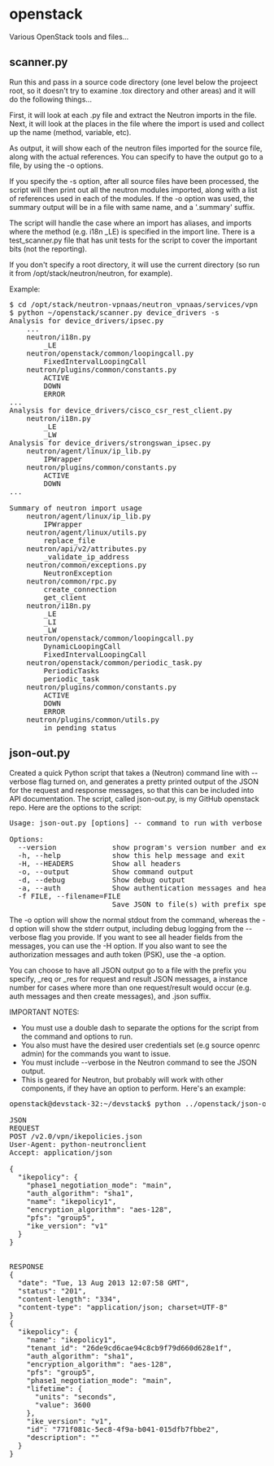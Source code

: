 openstack
=========

Various OpenStack tools and files...

scanner.py
----------

Run this and pass in a source code directory (one level below the projeect root, so it doesn't try to examine .tox directory and other areas) and it will do the following things...

First, it will look at each .py file and extract the Neutron imports in the file. Next, it will look at the places in the file where the import is used and collect up the name (method, variable, etc).

As output, it will show each of the neutron files imported for the source file, along with the actual references. You can specify to have the output go to a file, by using the -o options.

If you specify the -s option, after all source files have been processed, the script will then print out all the neutron modules imported, along with a list of references used in each of the modules. If the -o option was used, the summary output will be in a file with same name, and a '.summary' suffix.

The script will handle the case where an import has aliases, and imports where the method (e.g. i18n _LE) is specified in the import line. There is a test_scanner.py file that has unit tests for the script to cover the important bits (not the reporting).

If you don't specify a root directory, it will use the current directory (so run it from /opt/stack/neutron/neutron, for example).

Example:

<pre>
$ cd /opt/stack/neutron-vpnaas/neutron_vpnaas/services/vpn
$ python ~/openstack/scanner.py device_drivers -s
Analysis for device_drivers/ipsec.py
    ...
    neutron/i18n.py
        _LE
    neutron/openstack/common/loopingcall.py
        FixedIntervalLoopingCall
    neutron/plugins/common/constants.py
        ACTIVE
        DOWN
        ERROR
...
Analysis for device_drivers/cisco_csr_rest_client.py
    neutron/i18n.py
        _LE
        _LW
Analysis for device_drivers/strongswan_ipsec.py
    neutron/agent/linux/ip_lib.py
        IPWrapper
    neutron/plugins/common/constants.py
        ACTIVE
        DOWN
...

Summary of neutron import usage
    neutron/agent/linux/ip_lib.py
        IPWrapper
    neutron/agent/linux/utils.py
        replace_file
    neutron/api/v2/attributes.py
        _validate_ip_address
    neutron/common/exceptions.py
        NeutronException
    neutron/common/rpc.py
        create_connection
        get_client
    neutron/i18n.py
        _LE
        _LI
        _LW
    neutron/openstack/common/loopingcall.py
        DynamicLoopingCall
        FixedIntervalLoopingCall
    neutron/openstack/common/periodic_task.py
        PeriodicTasks
        periodic_task
    neutron/plugins/common/constants.py
        ACTIVE
        DOWN
        ERROR
    neutron/plugins/common/utils.py
        in_pending_status
</pre>

json-out.py
-----------
Created a quick Python script that takes a (Neutron) command line with --verbose flag turned on, and generates a pretty printed output of the JSON for the request and response messages, so that this can be included into API documentation. The script, called json-out.py, is my GitHub openstack repo. Here are the options to the script:

<pre>
Usage: json-out.py [options] -- command to run with verbose flag enabled
 
Options:
  --version             show program's version number and exit
  -h, --help            show this help message and exit
  -H, --HEADERS         Show all headers
  -o, --output          Show command output
  -d, --debug           Show debug output
  -a, --auth            Show authentication messages and headers
  -f FILE, --filename=FILE
                        Save JSON to file(s) with prefix specified
</pre>

The -o option will show the normal stdout from the command, whereas the -d option will show the stderr output, including debug logging from the --verbose flag you provide. If you want to see all header fields from the messages, you can use the -H option. If you also want to see the authorization messages and auth token (PSK), use the -a option.

You can choose to have all JSON output go to a file with the prefix you specify, _req or _res for request and result JSON messages, a instance number for cases where more than one request/result would occur (e.g. auth messages and then create messages), and .json suffix.

IMPORTANT NOTES:

- You must use a double dash to separate the options for the script from the command and options to run. 
- You also must have the desired user credentials set (e.g source openrc admin) for the commands you want to issue.
- You must include --verbose in the Neutron command to see the JSON output.
- This is geared for Neutron, but probably will work with other components, if they have an option to perform.  Here's an example:

<pre>
openstack@devstack-32:~/devstack$ python ../openstack/json-out.py -- neutron --verbose vpn-ikepolicy-create ikepolicy1
 
JSON
REQUEST
POST /v2.0/vpn/ikepolicies.json
User-Agent: python-neutronclient
Accept: application/json
 
{
  "ikepolicy": {
    "phase1_negotiation_mode": "main", 
    "auth_algorithm": "sha1", 
    "name": "ikepolicy1", 
    "encryption_algorithm": "aes-128", 
    "pfs": "group5", 
    "ike_version": "v1"
  }
}
 
 
RESPONSE
{
  "date": "Tue, 13 Aug 2013 12:07:58 GMT", 
  "status": "201", 
  "content-length": "334", 
  "content-type": "application/json; charset=UTF-8"
}
{
  "ikepolicy": {
    "name": "ikepolicy1", 
    "tenant_id": "26de9cd6cae94c8cb9f79d660d628e1f", 
    "auth_algorithm": "sha1", 
    "encryption_algorithm": "aes-128", 
    "pfs": "group5", 
    "phase1_negotiation_mode": "main", 
    "lifetime": {
      "units": "seconds", 
      "value": 3600
    }, 
    "ike_version": "v1", 
    "id": "771f081c-5ec8-4f9a-b041-015dfb7fbbe2", 
    "description": ""
  }
}
</pre>
